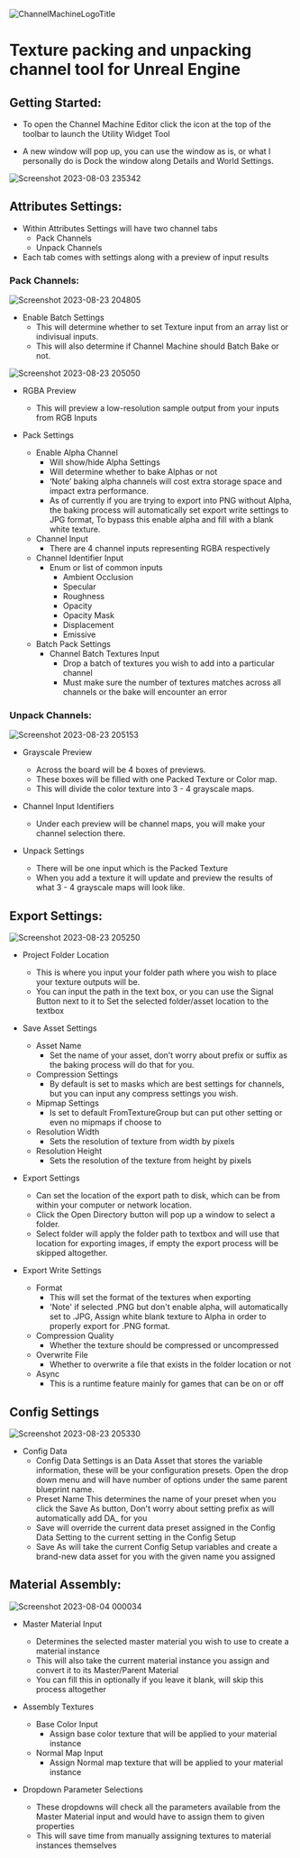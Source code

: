 ![ChannelMachineLogoTitle](https://github.com/Kranox21/ChannelMachine/assets/11131166/ce3af0e2-17fd-48b9-b311-079d85146329)

# Texture packing and unpacking channel tool for Unreal Engine

## Getting Started:
- To open the Channel Machine Editor click the icon at the top of the toolbar to launch the Utility Widget Tool

- A new window will pop up, you can use the window as is, or what I personally do is Dock the window along Details and World Settings.

![Screenshot 2023-08-03 235342](https://github.com/Kranox21/ChannelMachine/assets/11131166/20d5a248-9a6d-4d17-ba36-93ee8163e537)

## Attributes Settings:
- Within Attributes Settings will have two channel tabs
  - Pack Channels
  - Unpack Channels
- Each tab comes with settings along with a preview of input results

### Pack Channels:

![Screenshot 2023-08-23 204805](https://github.com/Kranox21/ChannelMachine/assets/11131166/ae8abc2f-deb8-44de-95c0-53fe1452b956)
- Enable Batch Settings
  - This will determine whether to set Texture input from an array list or indivisual inputs.
  - This will also determine if Channel Machine should Batch Bake or not.

![Screenshot 2023-08-23 205050](https://github.com/Kranox21/ChannelMachine/assets/11131166/9a05a817-4af8-4a52-9db4-babf6b420c26)

 - RGBA Preview
   - This will preview a low-resolution sample output from your inputs from RGB Inputs

  - Pack Settings
    - Enable Alpha Channel
      - Will show/hide Alpha Settings
      - Will determine whether to bake Alphas or not
      - ‘Note’ baking alpha channels will cost extra storage space and impact extra performance.
      - As of currently if you are trying to export into PNG without Alpha, the baking process will automatically set export write settings to JPG format, To bypass this enable alpha and fill with a blank white texture.
     - Channel Input
       - There are 4 channel inputs representing RGBA respectively
      - Channel Identifier Input
        - Enum or list of common inputs
          - Ambient Occlusion
          - Specular
          - Roughness
          - Opacity
          - Opacity Mask
          - Displacement
          - Emissive
     - Batch Pack Settings
       - Channel Batch Textures Input
         - Drop a batch of textures you wish to add into a particular channel
         - Must make sure the number of textures matches across all channels or the bake will encounter an error

 ### Unpack Channels:

![Screenshot 2023-08-23 205153](https://github.com/Kranox21/ChannelMachine/assets/11131166/a6ff31c1-190e-4928-b8fc-03d890d74443)

 - Grayscale Preview
   - Across the board will be 4 boxes of previews.
   - These boxes will be filled with one Packed Texture or Color map.
   - This will divide the color texture into 3 - 4 grayscale maps.
 
  - Channel Input Identifiers
    - Under each preview will be channel maps, you will make your channel selection there.
 
   - Unpack Settings
     - There will be one input which is the Packed Texture
     - When you add a texture it will update and preview the results of what 3 - 4 grayscale maps will look like.

## Export Settings:

![Screenshot 2023-08-23 205250](https://github.com/Kranox21/ChannelMachine/assets/11131166/6a222818-6294-439e-bf6c-52777a500c88)

- Project Folder Location
  - This is where you input your folder path where you wish to place your texture outputs will be.
  - You can input the path in the text box, or you can use the Signal Button next to it to Set the selected folder/asset location to the textbox

- Save Asset Settings
  - Asset Name
    - Set the name of your asset, don’t worry about prefix or suffix as the baking process will do that for you.
  - Compression Settings
    - By default is set to masks which are best settings for channels, but you can input any compress settings you wish.
  - Mipmap Settings
    - Is set to default FromTextureGroup but can put other setting or even no mipmaps if choose to
  - Resolution Width
    - Sets the resolution of texture from width by pixels
  - Resolution Height
    - Sets the resolution of the texture from height by pixels

- Export Settings
  - Can set the location of the export path to disk, which can be from within your computer or network location.
  - Click the Open Directory button will pop up a window to select a folder.
  - Select folder will apply the folder path to textbox and will use that location for exporting images, if empty the export process will be skipped altogether.

- Export Write Settings
  - Format
    - This will set the format of the textures when exporting
    - 'Note' if selected .PNG but don't enable alpha, will automatically set to .JPG, Assign white blank texture to Alpha in order to properly export for .PNG format.
  - Compression Quality
    - Whether the texture should be compressed or uncompressed
  - Overwrite File
    - Whether to overwrite a file that exists in the folder location or not
  - Async
    - This is a runtime feature mainly for games that can be on or off

## Config Settings

![Screenshot 2023-08-23 205330](https://github.com/Kranox21/ChannelMachine/assets/11131166/3149b00b-b38e-4e93-bcd3-1e063ccfb24a)

- Config Data
  - Config Data Settings is an Data Asset that stores the variable information, these will be your configuration presets. Open the drop down menu and will have number of options under the same parent blueprint name.
  - Preset Name This determines the name of your preset when you click the Save As button, Don't worry about setting prefix as will automatically add DA_ for you
  - Save will override the current data preset assigned in the Config Data Setting to the current setting in the Config Setup
  - Save As will take the current Config Setup variables and create a brand-new data asset for you with the given name you assigned

## Material Assembly:

![Screenshot 2023-08-04 000034](https://github.com/Kranox21/ChannelMachine/assets/11131166/ab912987-0a3f-49b3-ac1a-a437170689ee)

- Master Material Input
  - Determines the selected master material you wish to use to create a material instance
  - This will also take the current material instance you assign and convert it to its Master/Parent Material
  - You can fill this in optionally if you leave it blank, will skip this process altogether
 
- Assembly Textures
  - Base Color Input
    - Assign base color texture that will be applied to your material instance
  - Normal Map Input
    - Assign Normal map texture that will be applied to your material instance

- Dropdown Parameter Selections
  - These dropdowns will check all the parameters available from the Master Material input and would have to assign them to given properties
  - This will save time from manually assigning textures to material instances themselves
